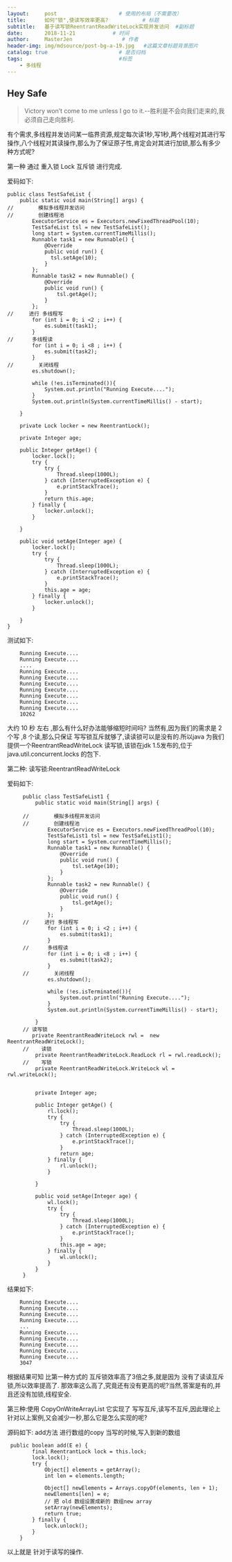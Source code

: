 ```yaml
---
layout:     post                    # 使用的布局（不需要改）
title:      如何"锁",使读写效率更高?           # 标题 
subtitle:   基于读写锁ReentrantReadWriteLock实现并发访问  #副标题
date:       2018-11-21            # 时间
author:     MasterJen                # 作者
header-img: img/mdsource/post-bg-a-19.jpg   #这篇文章标题背景图片
catalog: true                       # 是否归档
tags:                               #标签
    - 多线程
---
```


## Hey Safe

>Victory won’t come to me unless I go to it.--胜利是不会向我们走来的,我必须自己走向胜利.

有个需求,多线程并发访问某一临界资源,规定每次读1秒,写1秒,两个线程对其进行写操作,八个线程对其读操作,那么为了保证原子性,肯定会对其进行加锁,那么有多少种方式呢?

第一种 通过 重入锁 Lock 互斥锁 进行完成. 

爱码如下:

    public class TestSafeList {
        public static void main(String[] args) {
    //        模拟多线程并发访问
    //        创建线程池
            ExecutorService es = Executors.newFixedThreadPool(10);
            TestSafeList tsl = new TestSafeList();
            long start = System.currentTimeMillis();
            Runnable task1 = new Runnable() {
                @Override
                public void run() {
                  tsl.setAge(10);
                }
            };
            Runnable task2 = new Runnable() {
                @Override
                public void run() {
                    tsl.getAge();
                }
            };
    //     进行 多线程写
            for (int i = 0; i <2 ; i++) {
                es.submit(task1);
            }
    //      多线程读
            for (int i = 0; i <8 ; i++) {
                es.submit(task2);
            }
    //        关闭线程
            es.shutdown();
    
            while (!es.isTerminated()){
                System.out.println("Running Execute....");
            }
            System.out.println(System.currentTimeMillis() - start);
    
        }
    
        private Lock locker = new ReentrantLock();
    
        private Integer age;
    
        public Integer getAge() {
            locker.lock();
            try {
                try {
                    Thread.sleep(1000L);
                } catch (InterruptedException e) {
                    e.printStackTrace();
                }
                return this.age;
            } finally {
                locker.unlock();
            }
    
        }
    
        public void setAge(Integer age) {
            locker.lock();
            try {
                try {
                    Thread.sleep(1000L);
                } catch (InterruptedException e) {
                    e.printStackTrace();
                }
                this.age = age;
            } finally {
                locker.unlock();
            }
    
        }
    }
    
测试如下:

        Running Execute....
        Running Execute....
        ....
        Running Execute....
        Running Execute....
        Running Execute....
        Running Execute....
        Running Execute....
        Running Execute....
        Running Execute....
        10262
        
大约 10 秒 左右 ,那么有什么好办法能够缩短时间吗? 当然有,因为我们的需求是 2 个写 ,8 个读,那么只保证 写写锁互斥就够了,读读锁可以是没有的.所以java 为我们提供一个ReentrantReadWriteLock 读写锁,该锁在jdk 1.5发布的,位于 java.util.concurrent.locks 的包下.

第二种: 读写锁:ReentrantReadWriteLock

爱码如下:

         public class TestSafeList1 {
             public static void main(String[] args) {
         
         //        模拟多线程并发访问
         //        创建线程池
                 ExecutorService es = Executors.newFixedThreadPool(10);
                 TestSafeList1 tsl = new TestSafeList1();
                 long start = System.currentTimeMillis();
                 Runnable task1 = new Runnable() {
                     @Override
                     public void run() {
                         tsl.setAge(10);
                     }
                 };
                 Runnable task2 = new Runnable() {
                     @Override
                     public void run() {
                         tsl.getAge();
                     }
                 };
         //     进行 多线程写
                 for (int i = 0; i <2 ; i++) {
                     es.submit(task1);
                 }
         //      多线程读
                 for (int i = 0; i <8 ; i++) {
                     es.submit(task2);
                 }
         //        关闭线程
                 es.shutdown();
         
                 while (!es.isTerminated()){
                     System.out.println("Running Execute....");
                 }
                 System.out.println(System.currentTimeMillis() - start);
         
             }
         // 读写锁
            private ReentrantReadWriteLock rwl =  new ReentrantReadWriteLock();
         //    读锁
             private ReentrantReadWriteLock.ReadLock rl = rwl.readLock();
         //    写锁
             private ReentrantReadWriteLock.WriteLock wl = rwl.writeLock();
         
         
             private Integer age;
         
             public Integer getAge() {
                 rl.lock();
                 try {
                     try {
                         Thread.sleep(1000L);
                     } catch (InterruptedException e) {
                         e.printStackTrace();
                     }
                     return age;
                 } finally {
                     rl.unlock();
                 }
         
             }
         
             public void setAge(Integer age) {
                 wl.lock();
                 try {
                     try {
                         Thread.sleep(1000L);
                     } catch (InterruptedException e) {
                         e.printStackTrace();
                     }
                     this.age = age;
                 } finally {
                     wl.unlock();
                 }
             }
         }
  
结果如下:

        Running Execute....
        Running Execute....
        Running Execute....
        Running Execute....
        ...
        Running Execute....
        Running Execute....
        Running Execute....
        Running Execute....
        Running Execute....
        3047
    
根据结果可知 比第一种方式的 互斥锁效率高了3倍之多,就是因为 没有了读读互斥锁,所以效率提高了.   那效率这么高了,究竟还有没有更高的呢?当然,答案是有的,并且还没有加锁,线程安全.

第三种:使用 CopyOnWriteArrayList 它实现了 写写互斥,读写不互斥,因此理论上针对以上案例,又会减少一秒,那么它是怎么实现的呢?

源码如下: add方法  进行数组的copy 当写的时候,写入到新的数组

     public boolean add(E e) {
            final ReentrantLock lock = this.lock;
            lock.lock();
            try {
                Object[] elements = getArray();
                int len = elements.length;
             
                Object[] newElements = Arrays.copyOf(elements, len + 1);
                newElements[len] = e;
                // 把 old 数组设置成新的 数组new array
                setArray(newElements);
                return true;
            } finally {
                lock.unlock();
            }
        } 
        
以上就是 针对于读写的操作.      
        


    
 